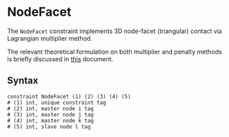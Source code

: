 # NodeFacet

The `NodeFacet` constraint implements 3D node-facet (triangular) contact via Lagrangian multiplier method.

The relevant theoretical formulation on both multiplier and penalty methods is briefly discussed in [this](FACET.pdf)
document.

## Syntax

```
constraint NodeFacet (1) (2) (3) (4) (5)
# (1) int, unique constraint tag
# (2) int, master node i tag
# (3) int, master node j tag
# (4) int, master node k tag
# (5) int, slave node l tag
```
